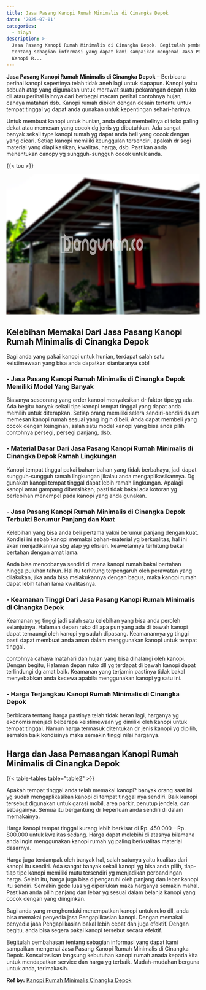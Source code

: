 ```yaml
---
title: Jasa Pasang Kanopi Rumah Minimalis di Cinangka Depok
date: '2025-07-01'
categories:
  - biaya
description: >-
  Jasa Pasang Kanopi Rumah Minimalis di Cinangka Depok. Begitulah pembahasan
  tentang sebagian informasi yang dapat kami sampaikan mengenai Jasa Pasang
  Kanopi R...
---
```


**Jasa Pasang Kanopi Rumah Minimalis di Cinangka Depok** – Berbicara perihal kanopi sepertinya telah tidak aneh lagi untuk siapapun. Kanopi yaitu sebuah atap yang digunakan untuk merawat suatu pekarangan depan ruko dll atau perihal lainnya dari berbagai macam perihal contohnya hujan, cahaya matahari dsb. Kanopi rumah dibikin dengan desain tertentu untuk tempat tinggal yg dapat anda gunakan untuk kepentingan sehari-harinya.

Untuk membuat kanopi untuk hunian, anda dapat membelinya di toko paling dekat atau memesan yang cocok dg jenis yg dibutuhkan. Ada sangat banyak sekali type kanopi rumah yg dapat anda beli yang cocok dengan yang dicari. Setiap kanopi memiliki keunggulan tersendiri, apakah dr segi material yang diaplikasikan, kwalitas, harga, dsb. Pastikan anda menentukan canopy yg sungguh-sungguh cocok untuk anda.

{{< toc >}}

![Jasa Pasang Kanopi Rumah Minimalis di Cinangka Depok](/images/harga-kanopi-minimalis-51.png)

## Kelebihan Memakai Dari Jasa Pasang Kanopi Rumah Minimalis di Cinangka Depok

Bagi anda yang pakai kanopi untuk hunian, terdapat salah satu keistimewaan yang bisa anda dapatkan diantaranya sbb!

### \- Jasa Pasang Kanopi Rumah Minimalis di Cinangka Depok Memiliki Model Yang Banyak

Biasanya seseorang yang order kanopi menyaksikan dr faktor tipe yg ada. Ada begitu banyak sekali tipe kanopi tempat tinggal yang dapat anda memilih untuk diterapkan. Setiap orang memiliki selera sendiri-sendiri dalam memesan kanopi rumah sesuai yang ingin dibeli. Anda dapat membeli yang cocok dengan keinginan, salah satu model kanopi yang bisa anda pilih contohnya persegi, persegi panjang, dsb.

### \- Material Dasar Dari Jasa Pasang Kanopi Rumah Minimalis di Cinangka Depok Ramah Lingkungan

Kanopi tempat tinggal pakai bahan-bahan yang tidak berbahaya, jadi dapat sungguh-sungguh ramah lingkungan jikalau anda mengaplikasikannya. Dg gunakan kanopi tempat tinggal dapat lebih ramah lingkungan. Apalagi kanopi amat gampang dibersihkan, pasti tidak bakal ada kotoran yg berlebihan menempel pada kanopi yang anda gunakan.

### \- Jasa Pasang Kanopi Rumah Minimalis di Cinangka Depok Terbukti Berumur Panjang dan Kuat

Kelebihan yang bisa anda beli pertama yakni berumur panjang dengan kuat. Kondisi ini sebab kanopi memakai bahan-material yg berkualitas, hal ini akan menjadikannya sbg atap yg efisien. keawetannya terhitung bakal bertahan dengan amat lama.

Anda bisa mencobanya sendiri di mana kanopi rumah bakal bertahan hingga puluhan tahun. Hal itu terhitung terpengaruh oleh perawatan yang dilakukan, jika anda bisa melakukannya dengan bagus, maka kanopi rumah dapat lebih tahan lama kwalitasnya.

### \- Keamanan Tinggi Dari Jasa Pasang Kanopi Rumah Minimalis di Cinangka Depok

Keamanan yg tinggi jadi salah satu kelebihan yang bisa anda peroleh selanjutnya. Halaman depan ruko dll apa pun yang ada di bawah kanopi dapat ternaungi oleh kanopi yg sudah dipasang. Keamanannya yg tinggi pasti dapat membuat anda aman dalam menggunakan kanopi untuk tempat tinggal.

contohnya cahaya matahari dan hujan yang bisa dihalangi oleh kanopi. Dengan begitu, Halaman depan ruko dll yg terdapat di bawah kanopi dapat terlindungi dg amat baik. Keamanan yang terjamin pastinya tidak bakal menyebabkan anda kecewa apabila menggunakan kanopi yg satu ini.

### \- Harga Terjangkau Kanopi Rumah Minimalis di Cinangka Depok

Berbicara tentang harga pastinya telah tidak heran lagi, harganya yg ekonomis menjadi beberapa keistimewaan yg dimiliki oleh kanopi untuk tempat tinggal. Namun harga termasuk ditentukan dr jenis kanopi yg dipilih, semakin baik kondisinya maka semakin tinggi nilai harganya.

## Harga dan Jasa Pemasangan Kanopi Rumah Minimalis di Cinangka Depok

{{< table-tables table="table2" >}}

Apakah tempat tinggal anda telah memakai kanopi? banyak orang saat ini yg sudah mengaplikasikan kanopi di tempat tinggal nya sendiri. Baik kanopi tersebut digunakan untuk garasi mobil, area parkir, penutup jendela, dan sebagainya. Semua itu bergantung dr keperluan anda sendiri di dalam memakainya.

Harga kanopi tempat tinggal kurang lebih berkisar di Rp. 450.000 – Rp. 800.000 untuk kwalitas sedang. Harga dapat melebihi di atasnya bilamana anda ingin menggunakan kanopi rumah yg paling berkualitas material dasarnya.

Harga juga terdampak oleh banyak hal, salah satunya yaitu kualitas dari kanopi itu sendiri. Ada sangat banyak sekali kanopi yg bisa anda pilih, tiap-tiap tipe kanopi memiliki mutu tersendiri yg menjadikan perbandingan harga. Selain itu, harga juga bisa dipengaruhi oleh panjang dan lebar kanopi itu sendiri. Semakin gede luas yg diperlukan maka harganya semakin mahal. Pastikan anda pilih panjang dan lebar yg sesuai dalam belanja kanopi yang cocok dengan yang diinginkan.

Bagi anda yang menghendaki menempatkan kanopi untuk ruko dll, anda bisa memakai penyedia jasa Pengaplikasian kanopi. Dengan memakai penyedia jasa Pengaplikasian bakal lebih cepat dan juga efektif. Dengan begitu, anda bisa segera pakai kanopi tersebut secara efektif.

Begitulah pembahasan tentang sebagian informasi yang dapat kami sampaikan mengenai Jasa Pasang Kanopi Rumah Minimalis di Cinangka Depok. Konsultasikan langsung kebutuhan kanopi rumah anada kepada kita untuk mendapatkan service dan harga yg terbaik. Mudah-mudahan berguna untuk anda, terimakasih.

**Ref by:**  [Kanopi Rumah Minimalis Cinangka Depok](https://id.wikipedia.org/wiki/Kanopi)
